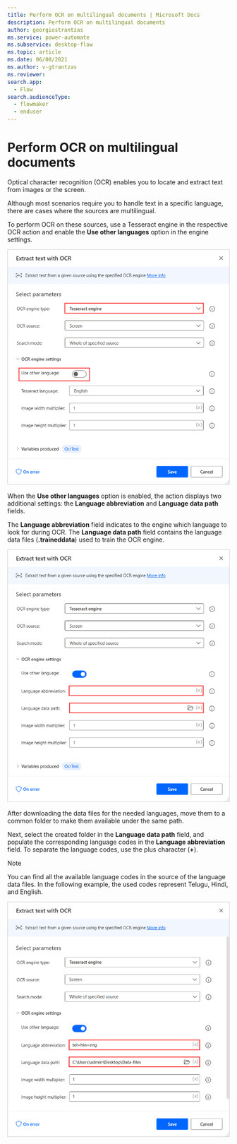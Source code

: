 ```yaml
---
title: Perform OCR on multilingual documents | Microsoft Docs
description: Perform OCR on multilingual documents
author: georgiostrantzas
ms.service: power-automate
ms.subservice: desktop-flow
ms.topic: article
ms.date: 06/08/2021
ms.author: v-gtrantzas
ms.reviewer:
search.app: 
  - Flow
search.audienceType: 
  - flowmaker
  - enduser
---
```


# Perform OCR on multilingual documents

Optical character recognition (OCR) enables you to locate and extract text from images or the screen.

Although most scenarios require you to handle text in a specific language, there are cases where the sources are multilingual.

To perform OCR on these sources, use a Tesseract engine in the respective OCR action and enable the **Use other languages** option in the engine settings.

![The Use other languages option in the Exctract text witg OCR action.](media/ocr-multilingual-documents/use-other-languages-extract-text-ocr-action.png)

When the **Use other languages** option is enabled, the action displays two additional settings: the **Language abbreviation** and **Language data path** fields.

The **Language abbreviation** field indicates to the engine which language to look for during OCR. 
The **Language data path** field contains the language data files (**.traineddata**) used to train the OCR engine.

![The Language abbreviation and Language data path fields in the Exctract text witg OCR action.](media/ocr-multilingual-documents/language-abbreviation-extract-text-ocr-action.png)

After downloading the data files for the needed languages, move them to a common folder to make them available under the same path.

Next, select the created folder in the **Language data path** field, and populate the corresponding language codes in the **Language abbreviation** field. To separate the language codes, use the plus character (**+**).

> [!NOTE]
> You can find all the available language codes in the source of the language data files. In the following example, the used codes represent Telugu, Hindi, and English.

![The populated Language abbreviation and Language data path fields in the Exctract text witg OCR action.](media/ocr-multilingual-documents/populated-language-abbreviation-extract-text-ocr-action.png)
